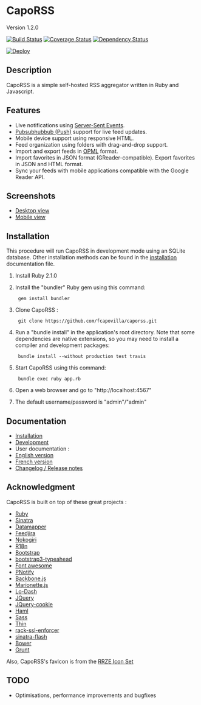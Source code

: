 # CapoRSS

Version 1.2.0

[![Build Status](https://travis-ci.org/fcapovilla/caporss.svg?branch=master)](https://travis-ci.org/fcapovilla/caporss)
[![Coverage Status](https://coveralls.io/repos/fcapovilla/caporss/badge.png?branch=master)](https://coveralls.io/r/fcapovilla/caporss?branch=master)
[![Dependency Status](https://gemnasium.com/fcapovilla/caporss.svg)](https://gemnasium.com/fcapovilla/caporss)

[![Deploy](https://www.herokucdn.com/deploy/button.png)](https://heroku.com/deploy)

## Description

CapoRSS is a simple self-hosted RSS aggregator written in Ruby and Javascript.

## Features

* Live notifications using [Server-Sent Events](http://www.w3.org/TR/eventsource).
* [Pubsubhubbub (Push)](https://code.google.com/p/pubsubhubbub/) support for live feed updates.
* Mobile device support using responsive HTML.
* Feed organization using folders with drag-and-drop support.
* Import and export feeds in [OPML](https://en.wikipedia.org/wiki/OPML) format.
* Import favorites in JSON format (GReader-compatible). Export favorites in JSON and HTML format.
* Sync your feeds with mobile applications compatible with the Google Reader API.

## Screenshots

* [Desktop view](doc/screenshots/screenshot.png)
* [Mobile view](doc/screenshots/mobile.png)

## Installation

This procedure will run CapoRSS in development mode using an SQLite database. Other installation methods can be found in the [installation](doc/install.textile) documentation file.

1. Install Ruby 2.1.0
2. Install the "bundler" Ruby gem using this command:

		gem install bundler

3. Clone CapoRSS :

		git clone https://github.com/fcapovilla/caporss.git

4. Run a "bundle install" in the application's root directory. Note that some dependencies are native extensions, so you may need to install a compiler and development packages:

		bundle install --without production test travis

5. Start CapoRSS using this command:

		bundle exec ruby app.rb

6. Open a web browser and go to "http://localhost:4567"
7. The default username/password is "admin"/"admin"

## Documentation

* [Installation](doc/install.textile)
* [Development](doc/development.textile)
* User documentation :
 * [English version](doc/en.textile)
 * [French version](doc/fr.textile)
* [Changelog / Release notes](CHANGELOG.textile)

## Acknowledgment

CapoRSS is built on top of these great projects :

* [Ruby](http://www.ruby-lang.org/)
* [Sinatra](http://www.sinatrarb.com/)
* [Datamapper](http://datamapper.org/)
* [Feedjira](http://feedjira.com/)
* [Nokogiri](http://nokogiri.org/)
* [R18n](https://github.com/ai/r18n)
* [Bootstrap](http://twitter.github.com/bootstrap/)
* [bootstrap3-typeahead](https://github.com/bassjobsen/Bootstrap-3-Typeahead)
* [Font awesome](http://fortawesome.github.com/Font-Awesome/)
* [PNotify](https://github.com/sciactive/pnotify)
* [Backbone.js](http://backbonejs.org/)
* [Marionette.js](http://marionettejs.com/)
* [Lo-Dash](http://lodash.com/)
* [JQuery](http://jquery.com/)
* [JQuery-cookie](https://github.com/carhartl/jquery-cookie)
* [Haml](http://haml.info/)
* [Sass](http://sass-lang.com/)
* [Thin](http://code.macournoyer.com/thin/)
* [rack-ssl-enforcer](https://github.com/tobmatth/rack-ssl-enforcer)
* [sinatra-flash](https://github.com/SFEley/sinatra-flash)
* [Bower](http://bower.io/)
* [Grunt](http://gruntjs.com/)

Also, CapoRSS's favicon is from the [RRZE Icon Set](http://rrze-icon-set.berlios.de/)

## TODO

* Optimisations, performance improvements and bugfixes
